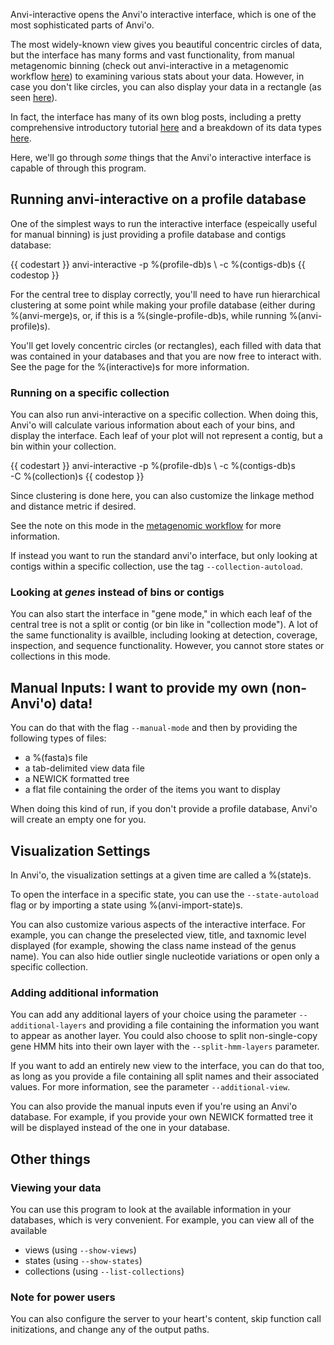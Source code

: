 Anvi-interactive opens the Anvi'o interactive interface, which is one of the most sophisticated parts of Anvi'o. 

The most widely-known view gives you beautiful concentric circles of data, but the interface has many forms and vast functionality, from manual metagenomic binning (check out anvi-interactive in a metagenomic workflow [here](http://merenlab.org/2016/06/22/anvio-tutorial-v2/#anvi-interactive)) to examining various stats about your data. However, in case you don't like circles, you can also display your data in a rectangle (as seen [here](http://merenlab.org/tutorials/interactive-interface/#lets-go-all-corners)). 

In fact, the interface has many of its own blog posts, including a pretty comprehensive introductory tutorial [here](http://merenlab.org/tutorials/interactive-interface/) and a breakdown of its data types  [here](http://merenlab.org/2016/02/27/the-anvio-interactive-interface/). 

Here, we'll go through *some* things that the Anvi'o interactive interface is capable of through this program. 

## Running anvi-interactive on a profile database

One of the simplest ways to run the interactive interface (espeically useful for manual binning) is just providing a profile database and contigs database:

{{ codestart }}
anvi-interactive -p %(profile-db)s \ 
            -c %(contigs-db)s
{{ codestop }}

For the central tree to display correctly, you'll need to have run hierarchical clustering at some point while making your profile database (either during %(anvi-merge)s, or, if this is a %(single-profile-db)s, while running %(anvi-profile)s). 

You'll get lovely concentric circles (or rectangles), each filled with data that was contained in your databases and that you are now free to interact with. See the page for the %(interactive)s for more information. 

### Running on a specific collection 

You can also run anvi-interactive on a specific collection. When doing this, Anvi'o will calculate various information about each of your bins, and display the interface. Each leaf of your plot will not represent a contig, but a bin within your collection. 

{{ codestart }}
anvi-interactive -p %(profile-db)s \ 
            -c %(contigs-db)s \
            -C %(collection)s
{{ codestop }}

Since clustering is done here, you can also customize the linkage method and distance metric if desired.

See the note on this mode in the [metagenomic workflow](http://merenlab.org/2016/06/22/anvio-tutorial-v2/#anvi-interactive) for more information. 

If instead you want to run the standard anvi'o interface, but only looking at contigs within a specific collection, use the tag `--collection-autoload`. 

### Looking at *genes* instead of bins or contigs

You can also start the interface in "gene mode," in which each leaf of the central tree is not a split or contig (or bin like in "collection mode"). A lot of the same functionality is availble, including looking at detection, coverage, inspection, and sequence functionality. However, you cannot store states or collections in this mode. 

## Manual Inputs: I want to provide my own (non-Anvi'o) data!

You can do that with the flag `--manual-mode` and then by providing the following types of files: 

- a %(fasta)s file
- a tab-delimited view data file
- a NEWICK formatted tree
- a flat file containing the order of the items you want to display

When doing this kind of run, if you don't provide a profile database, Anvi'o will create an empty one for you. 

## Visualization Settings

In Anvi'o, the visualization settings at a given time are called a %(state)s. 

To open the interface in a specific state, you can use the `--state-autoload` flag or by importing a state using %(anvi-import-state)s. 

You can also customize various aspects of the interactive interface. For example, you can change the preselected view, title, and taxnomic level displayed (for example, showing the class name instead of the genus name). You can also hide outlier single nucleotide variations or open only a specific collection. 

### Adding additional information 

You can add any additional layers of your choice using the parameter `--additional-layers` and providing a file containing the information you want to appear as another layer. You could also choose to split non-single-copy gene HMM hits into their own layer with the `--split-hmm-layers` parameter. 

If you want to add an entirely new view to the interface, you can do that too, as long as you provide a file containing all split names and their associated values. For more information, see the parameter `--additional-view`. 

You can also provide the manual inputs even if you're using an Anvi'o database. For example, if you provide your own NEWICK formatted tree it will be displayed instead of the one in your database. 

## Other things 

### Viewing your data

You can use this program to look at the available information in your databases, which is very convenient. For example, you can view all of the available

- views (using `--show-views`)
- states (using `--show-states`)
- collections (using `--list-collections`)

### Note for power users 

You can also configure the server to your heart's content, skip function call initizations, and change any of the output paths. 
